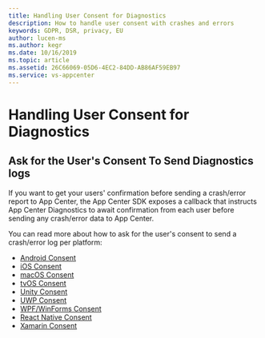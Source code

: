 ```yaml
---
title: Handling User Consent for Diagnostics
description: How to handle user consent with crashes and errors
keywords: GDPR, DSR, privacy, EU
author: lucen-ms
ms.author: kegr
ms.date: 10/16/2019
ms.topic: article
ms.assetid: 26C66069-05D6-4EC2-84DD-AB86AF59EB97
ms.service: vs-appcenter
---
```


# Handling User Consent for Diagnostics
## Ask for the User's Consent To Send Diagnostics logs

If you want to get your users' confirmation before sending a crash/error report to App Center, the App Center SDK exposes a callback that instructs App Center Diagnostics to await confirmation from each user before sending any crash/error data to App Center.

You can read more about how to ask for the user's consent to send a crash/error log per platform:

- [Android Consent](~/sdk/crashes/android.md#ask-for-the-users-consent-to-send-a-crash-log)
- [iOS Consent](~/sdk/crashes/ios.md#ask-for-the-users-consent-to-send-a-crash-log)
- [macOS Consent](~/sdk/crashes/macos.md#ask-for-the-users-consent-to-send-a-crash-log)
- [tvOS Consent](~/sdk/crashes/tvos.md#ask-for-the-users-consent-to-send-a-crash-log)
- [Unity Consent](~/sdk/crashes/unity.md#ask-for-the-users-consent-to-send-a-crash-log)
- [UWP Consent](~/sdk/crashes/uwp.md#ask-for-the-users-consent-to-send-a-crash-log)
- [WPF/WinForms Consent](~/sdk/crashes/wpf-winforms.md#ask-for-the-users-consent-to-send-a-crash-log)
- [React Native Consent](~/sdk/crashes/react-native.md#ask-for-the-users-consent-to-send-a-crash-log)
- [Xamarin Consent](~/sdk/crashes/xamarin.md#ask-for-the-users-consent-to-send-a-crash-log)
